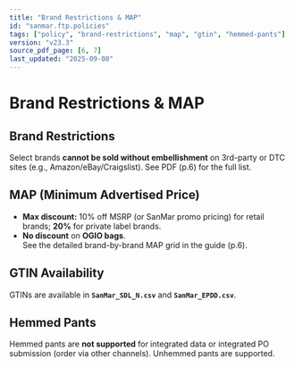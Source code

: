 ```yaml
---
title: "Brand Restrictions & MAP"
id: "sanmar.ftp.policies"
tags: ["policy", "brand-restrictions", "map", "gtin", "hemmed-pants"]
version: "v23.3"
source_pdf_page: [6, 7]
last_updated: "2025-09-08"
---
```


# Brand Restrictions & MAP

## Brand Restrictions
Select brands **cannot be sold without embellishment** on 3rd-party or DTC sites (e.g., Amazon/eBay/Craigslist). See PDF (p.6) for the full list.

## MAP (Minimum Advertised Price)
- **Max discount:** 10% off MSRP (or SanMar promo pricing) for retail brands; **20%** for private label brands.  
- **No discount** on **OGIO bags**.  
See the detailed brand-by-brand MAP grid in the guide (p.6).

## GTIN Availability
GTINs are available in **`SanMar_SDL_N.csv`** and **`SanMar_EPDD.csv`**.

## Hemmed Pants
Hemmed pants are **not supported** for integrated data or integrated PO submission (order via other channels). Unhemmed pants are supported.
